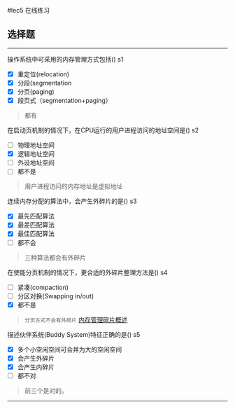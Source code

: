 #lec5 在线练习
## 选择题

---
 
操作系统中可采用的内存管理方式包括() s1

- [x] 重定位(relocation)
- [x] 分段(segmentation
- [x] 分页(paging)
- [x] 段页式（segmentation+paging）

> 都有

在启动页机制的情况下，在CPU运行的用户进程访问的地址空间是() s2

- [ ] 物理地址空间
- [x] 逻辑地址空间
- [ ] 外设地址空间
- [ ] 都不是

>  用户进程访问的内存地址是虚拟地址

连续内存分配的算法中，会产生外碎片的是() s3

- [x] 最先匹配算法
- [x] 最差匹配算法
- [x] 最佳匹配算法
- [ ] 都不会

> 三种算法都会有外碎片

在使能分页机制的情况下，更合适的外碎片整理方法是() s4

- [ ] 紧凑(compaction)
- [ ] 分区对换(Swapping in/out)
- [x] 都不是

> `分页方式不会有外碎片`
> [内存管理碎片概述](http://blog.csdn.net/kennyrose/article/details/7530330)

描述伙伴系统(Buddy System)特征正确的是() s5

- [x] 多个小空闲空间可合并为大的空闲空间
- [x] 会产生外碎片
- [x] 会产生内碎片
- [ ] 都不对

> 前三个是对的。

-----
